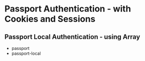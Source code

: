 # Passport Authentication - with Cookies and Sessions

Passport Local Authentication - using Array
-------------------------------------------
- passport
- passport-local




